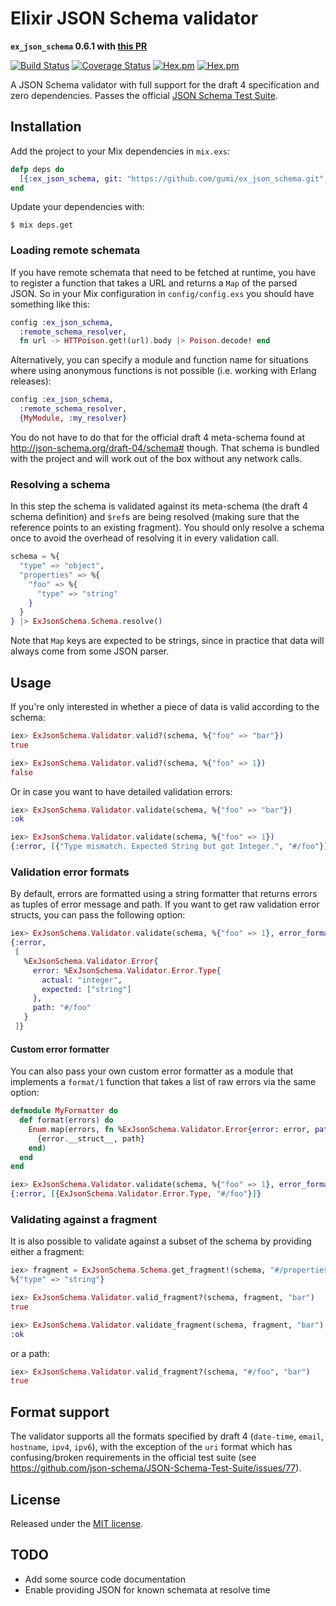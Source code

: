 # Elixir JSON Schema validator

**`ex_json_schema` 0.6.1 with [this PR](https://github.com/jonasschmidt/ex_json_schema/pull/43)**

[![Build Status](https://travis-ci.org/jonasschmidt/ex_json_schema.svg?branch=master)](https://travis-ci.org/jonasschmidt/ex_json_schema) [![Coverage Status](https://coveralls.io/repos/jonasschmidt/ex_json_schema/badge.svg?branch=travis-elixir-version&service=github)](https://coveralls.io/github/jonasschmidt/ex_json_schema?branch=travis-elixir-version) [![Hex.pm](http://img.shields.io/hexpm/v/ex_json_schema.svg)](https://hex.pm/packages/ex_json_schema) [![Hex.pm](http://img.shields.io/hexpm/l/ex_json_schema.svg)](LICENSE)

A JSON Schema validator with full support for the draft 4 specification and zero dependencies. Passes the official [JSON Schema Test Suite](https://github.com/json-schema/JSON-Schema-Test-Suite).

## Installation

Add the project to your Mix dependencies in `mix.exs`:

```elixir
defp deps do
  [{:ex_json_schema, git: "https://github.com/gumi/ex_json_schema.git", tag: "v0.6.2-hotfix"}]
end
```

Update your dependencies with:

```shell
$ mix deps.get
```

### Loading remote schemata

If you have remote schemata that need to be fetched at runtime, you have to register a function that takes a URL and returns a `Map` of the parsed JSON. So in your Mix configuration in `config/config.exs` you should have something like this:

```elixir
config :ex_json_schema,
  :remote_schema_resolver,
  fn url -> HTTPoison.get!(url).body |> Poison.decode! end
```

Alternatively, you can specify a module and function name for situations where using anonymous functions is not possible (i.e. working with Erlang releases):

```elixir
config :ex_json_schema,
  :remote_schema_resolver,
  {MyModule, :my_resolver}
```

You do not have to do that for the official draft 4 meta-schema found at http://json-schema.org/draft-04/schema# though. That schema is bundled with the project and will work out of the box without any network calls.

### Resolving a schema

In this step the schema is validated against its meta-schema (the draft 4 schema definition) and `$ref`s are being resolved (making sure that the reference points to an existing fragment). You should only resolve a schema once to avoid the overhead of resolving it in every validation call.

```elixir
schema = %{
  "type" => "object",
  "properties" => %{
    "foo" => %{
      "type" => "string"
    }
  }
} |> ExJsonSchema.Schema.resolve()
```

Note that `Map` keys are expected to be strings, since in practice that data will always come from some JSON parser.

## Usage

If you're only interested in whether a piece of data is valid according to the schema:

```elixir
iex> ExJsonSchema.Validator.valid?(schema, %{"foo" => "bar"})
true

iex> ExJsonSchema.Validator.valid?(schema, %{"foo" => 1})
false
```

Or in case you want to have detailed validation errors:

```elixir
iex> ExJsonSchema.Validator.validate(schema, %{"foo" => "bar"})
:ok

iex> ExJsonSchema.Validator.validate(schema, %{"foo" => 1})
{:error, [{"Type mismatch. Expected String but got Integer.", "#/foo"}]}
```

### Validation error formats

By default, errors are formatted using a string formatter that returns errors as tuples of error message and path. If you want to get raw validation error structs, you can pass the following option:

```elixir
iex> ExJsonSchema.Validator.validate(schema, %{"foo" => 1}, error_formatter: false)
{:error,
 [
   %ExJsonSchema.Validator.Error{
     error: %ExJsonSchema.Validator.Error.Type{
       actual: "integer",
       expected: ["string"]
     },
     path: "#/foo"
   }
 ]}
```

#### Custom error formatter

You can also pass your own custom error formatter as a module that implements a `format/1` function that takes a list of raw errors via the same option:

```elixir
defmodule MyFormatter do
  def format(errors) do
    Enum.map(errors, fn %ExJsonSchema.Validator.Error{error: error, path: path} ->
      {error.__struct__, path}
    end)
  end
end
```

```elixir
iex> ExJsonSchema.Validator.validate(schema, %{"foo" => 1}, error_formatter: MyFormatter)
{:error, [{ExJsonSchema.Validator.Error.Type, "#/foo"}]}
```

### Validating against a fragment

It is also possible to validate against a subset of the schema by providing either a fragment:

```elixir
iex> fragment = ExJsonSchema.Schema.get_fragment!(schema, "#/properties/foo")
%{"type" => "string"}

iex> ExJsonSchema.Validator.valid_fragment?(schema, fragment, "bar")
true

iex> ExJsonSchema.Validator.validate_fragment(schema, fragment, "bar")
:ok
```

or a path:

```elixir
iex> ExJsonSchema.Validator.valid_fragment?(schema, "#/foo", "bar")
true
```

## Format support

The validator supports all the formats specified by draft 4 (`date-time`, `email`, `hostname`, `ipv4`, `ipv6`), with the exception of the `uri` format which has confusing/broken requirements in the official test suite (see https://github.com/json-schema/JSON-Schema-Test-Suite/issues/77).

## License

Released under the [MIT license](LICENSE).

## TODO

* Add some source code documentation
* Enable providing JSON for known schemata at resolve time
